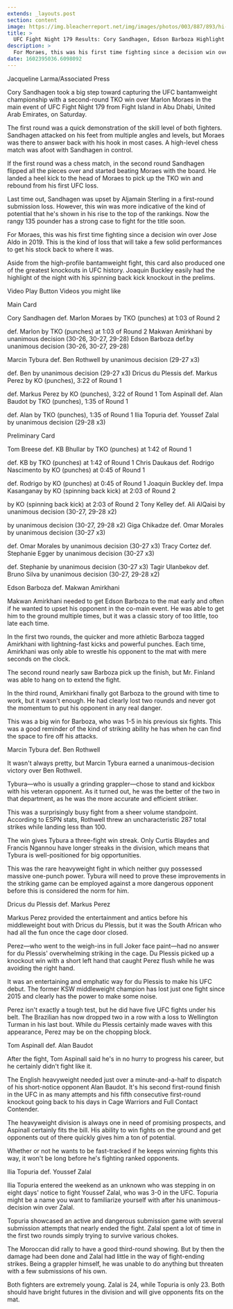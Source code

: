 ```yaml
--- 
extends: _layouts.post 
section: content 
image: https://img.bleacherreport.net/img/images/photos/003/887/893/hi-res-41ffffc177dc3a6682ba8d92940a2c8e_crop_exact.jpg?w=1200&h=1200&q=75 
title: > 
  UFC Fight Night 179 Results: Cory Sandhagen, Edson Barboza Highlight Winners 
description: > 
  For Moraes, this was his first time fighting since a decision win over Jose Aldo in 2019.Marlon by TKO (punches) at 1:03 of Round 2 Makwan Amirkhani by unanimous decision (30-26, 30-27, 29-28) Edson Barboza def.by unanimous decision (30-26, 30-27, 29-28)Marcin Tybura def.Ali AlQaisi by unanimous decision (30-27, 29-28 x2)by unanimous decision (30-27, 29-28 x2) Giga Chikadze def.Omar Morales by unanimous decision (30-27 x3)def.Stephanie Egger by unanimous decision (30-27 x3)def. 
date: 1602395036.6098092 
--- 
```

Jacqueline Larma/Associated Press

Cory Sandhagen took a big step toward capturing the UFC bantamweight championship with a second-round TKO win over Marlon Moraes in the main event of UFC Fight Night 179 from Fight Island in Abu Dhabi, United Arab Emirates, on Saturday.

The first round was a quick demonstration of the skill level of both fighters. Sandhagen attacked on his feet from multiple angles and levels, but Moraes was there to answer back with his hook in most cases. A high-level chess match was afoot with Sandhagen in control.

If the first round was a chess match, in the second round Sandhagen flipped all the pieces over and started beating Moraes with the board. He landed a heel kick to the head of Moraes to pick up the TKO win and rebound from his first UFC loss.

Last time out, Sandhagen was upset by Aljamain Sterling in a first-round submission loss. However, this win was more indicative of the kind of potential that he's shown in his rise to the top of the rankings. Now the rangy 135 pounder has a strong case to fight for the title soon.

For Moraes, this was his first time fighting since a decision win over Jose Aldo in 2019. This is the kind of loss that will take a few solid performances to get his stock back to where it was.

Aside from the high-profile bantamweight fight, this card also produced one of the greatest knockouts in UFC history. Joaquin Buckley easily had the highlight of the night with his spinning back kick knockout in the prelims.

Video Play Button Videos you might like

Main Card

Cory Sandhagen def. Marlon Moraes by TKO (punches) at 1:03 of Round 2

def. Marlon by TKO (punches) at 1:03 of Round 2 Makwan Amirkhani by unanimous decision (30-26, 30-27, 29-28) Edson Barboza def.by unanimous decision (30-26, 30-27, 29-28)

Marcin Tybura def. Ben Rothwell by unanimous decision (29-27 x3)

def. Ben by unanimous decision (29-27 x3) Dricus du Plessis def. Markus Perez by KO (punches), 3:22 of Round 1

def. Markus Perez by KO (punches), 3:22 of Round 1 Tom Aspinall def. Alan Baudot by TKO (punches), 1:35 of Round 1

def. Alan by TKO (punches), 1:35 of Round 1 Ilia Topuria def. Youssef Zalal by unanimous decision (29-28 x3)

Preliminary Card

Tom Breese def. KB Bhullar by TKO (punches) at 1:42 of Round 1

def. KB by TKO (punches) at 1:42 of Round 1 Chris Daukaus def. Rodrigo Nascimento by KO (punches) at 0:45 of Round 1

def. Rodrigo by KO (punches) at 0:45 of Round 1 Joaquin Buckley def. Impa Kasanganay by KO (spinning back kick) at 2:03 of Round 2

by KO (spinning back kick) at 2:03 of Round 2 Tony Kelley def. Ali AlQaisi by unanimous decision (30-27, 29-28 x2)

by unanimous decision (30-27, 29-28 x2) Giga Chikadze def. Omar Morales by unanimous decision (30-27 x3)

def. Omar Morales by unanimous decision (30-27 x3) Tracy Cortez def. Stephanie Egger by unanimous decision (30-27 x3)

def. Stephanie by unanimous decision (30-27 x3) Tagir Ulanbekov def. Bruno Silva by unanimous decision (30-27, 29-28 x2)

Edson Barboza def. Makwan Amirkhani

Makwan Amirkhani needed to get Edson Barboza to the mat early and often if he wanted to upset his opponent in the co-main event. He was able to get him to the ground multiple times, but it was a classic story of too little, too late each time.

In the first two rounds, the quicker and more athletic Barboza tagged Amirkhani with lightning-fast kicks and powerful punches. Each time, Amirkhani was only able to wrestle his opponent to the mat with mere seconds on the clock.

The second round nearly saw Barboza pick up the finish, but Mr. Finland was able to hang on to extend the fight.

In the third round, Amirkhani finally got Barboza to the ground with time to work, but it wasn't enough. He had clearly lost two rounds and never got the momentum to put his opponent in any real danger.

This was a big win for Barboza, who was 1-5 in his previous six fights. This was a good reminder of the kind of striking ability he has when he can find the space to fire off his attacks.

Marcin Tybura def. Ben Rothwell

It wasn't always pretty, but Marcin Tybura earned a unanimous-decision victory over Ben Rothwell.

Tybura—who is usually a grinding grappler—chose to stand and kickbox with his veteran opponent. As it turned out, he was the better of the two in that department, as he was the more accurate and efficient striker.

This was a surprisingly busy fight from a sheer volume standpoint. According to ESPN stats, Rothwell threw an uncharacteristic 287 total strikes while landing less than 100.

The win gives Tybura a three-fight win streak. Only Curtis Blaydes and Francis Ngannou have longer streaks in the division, which means that Tybura is well-positioned for big opportunities.

This was the rare heavyweight fight in which neither guy possessed massive one-punch power. Tybura will need to prove these improvements in the striking game can be employed against a more dangerous opponent before this is considered the norm for him.

Dricus du Plessis def. Markus Perez

Markus Perez provided the entertainment and antics before his middleweight bout with Dricus du Plessis, but it was the South African who had all the fun once the cage door closed.

Perez—who went to the weigh-ins in full Joker face paint—had no answer for du Plessis' overwhelming striking in the cage. Du Plessis picked up a knockout win with a short left hand that caught Perez flush while he was avoiding the right hand.

It was an entertaining and emphatic way for du Plessis to make his UFC debut. The former KSW middleweight champion has lost just one fight since 2015 and clearly has the power to make some noise.

Perez isn't exactly a tough test, but he did have five UFC fights under his belt. The Brazilian has now dropped two in a row with a loss to Wellington Turman in his last bout. While du Plessis certainly made waves with this appearance, Perez may be on the chopping block.

Tom Aspinall def. Alan Baudot

After the fight, Tom Aspinall said he's in no hurry to progress his career, but he certainly didn't fight like it.

The English heavyweight needed just over a minute-and-a-half to dispatch of his short-notice opponent Alan Baudot. It's his second first-round finish in the UFC in as many attempts and his fifth consecutive first-round knockout going back to his days in Cage Warriors and Full Contact Contender.

The heavyweight division is always one in need of promising prospects, and Aspinall certainly fits the bill. His ability to win fights on the ground and get opponents out of there quickly gives him a ton of potential.

Whether or not he wants to be fast-tracked if he keeps winning fights this way, it won't be long before he's fighting ranked opponents.

Ilia Topuria def. Youssef Zalal

Ilia Topuria entered the weekend as an unknown who was stepping in on eight days' notice to fight Youssef Zalal, who was 3-0 in the UFC. Topuria might be a name you want to familiarize yourself with after his unanimous-decision win over Zalal.

Topuria showcased an active and dangerous submission game with several submission attempts that nearly ended the fight. Zalal spent a lot of time in the first two rounds simply trying to survive various chokes.

The Moroccan did rally to have a good third-round showing. But by then the damage had been done and Zalal had little in the way of fight-ending strikes. Being a grappler himself, he was unable to do anything but threaten with a few submissions of his own.

Both fighters are extremely young. Zalal is 24, while Topuria is only 23. Both should have bright futures in the division and will give opponents fits on the mat.